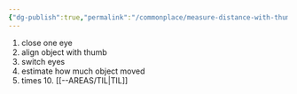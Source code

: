 ```yaml
---
{"dg-publish":true,"permalink":"/commonplace/measure-distance-with-thumb/","created":"2025-02-16T01:56:44.376+08:00"}
---
```



1. close one eye
2. align object with thumb
3. switch eyes
4. estimate how much object moved
5. times 10.
[[--AREAS/TIL\|TIL]]